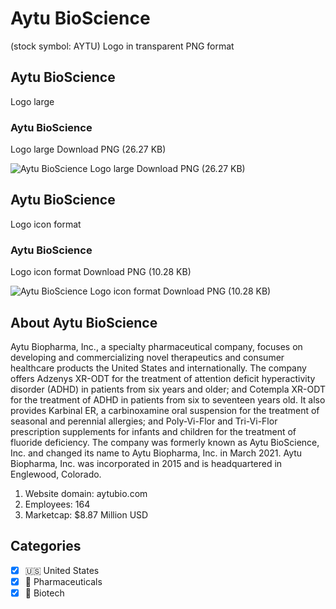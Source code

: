 # Aytu BioScience
 (stock symbol: AYTU) Logo in transparent PNG format

## Aytu BioScience
 Logo large

### Aytu BioScience
 Logo large Download PNG (26.27 KB)

![Aytu BioScience
 Logo large Download PNG (26.27 KB)](/img/orig/AYTU_BIG-47f935a8.png)

## Aytu BioScience
 Logo icon format

### Aytu BioScience
 Logo icon format Download PNG (10.28 KB)

![Aytu BioScience
 Logo icon format Download PNG (10.28 KB)](/img/orig/AYTU-f137eba1.png)

## About Aytu BioScience


Aytu Biopharma, Inc., a specialty pharmaceutical company, focuses on developing and commercializing novel therapeutics and consumer healthcare products the United States and internationally. The company offers Adzenys XR-ODT for the treatment of attention deficit hyperactivity disorder (ADHD) in patients from six years and older; and Cotempla XR-ODT for the treatment of ADHD in patients from six to seventeen years old. It also provides Karbinal ER, a carbinoxamine oral suspension for the treatment of seasonal and perennial allergies; and Poly-Vi-Flor and Tri-Vi-Flor prescription supplements for infants and children for the treatment of fluoride deficiency. The company was formerly known as Aytu BioScience, Inc. and changed its name to Aytu Biopharma, Inc. in March 2021. Aytu Biopharma, Inc. was incorporated in 2015 and is headquartered in Englewood, Colorado.

1. Website domain: aytubio.com
2. Employees: 164
3. Marketcap: $8.87 Million USD


## Categories
- [x] 🇺🇸 United States
- [x] 💊 Pharmaceuticals
- [x] 🧬 Biotech
